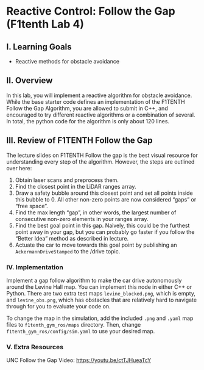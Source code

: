 # Reactive Control: Follow the Gap (F1tenth Lab 4)

## I. Learning Goals

- Reactive methods for obstacle avoidance

## II. Overview

In this lab, you will implement a reactive algorithm for obstacle avoidance. While the base starter code defines an implementation of the F1TENTH Follow the Gap Algorithm, you are allowed to submit in C++, and encouraged to try different reactive algorithms or a combination of several. In total, the python code for the algorithm is only about 120 lines.

## III. Review of F1TENTH Follow the Gap

The lecture slides on F1TENTH Follow the gap is the best visual resource for understanding every step of the algorithm. However, the steps are outlined over here:

1. Obtain laser scans and preprocess them.
2. Find the closest point in the LiDAR ranges array.
3. Draw a safety bubble around this closest point and set all points inside this bubble to 0. All other non-zero points are now considered “gaps” or “free space”.
4. Find the max length “gap”, in other words, the largest number of consecutive non-zero elements in your ranges array.
5. Find the best goal point in this gap. Naively, this could be the furthest point away in your gap, but you can probably go faster if you follow the “Better Idea” method as described in lecture.
6. Actuate the car to move towards this goal point by publishing an `AckermannDriveStamped` to the /drive topic.

### IV. Implementation

Implement a gap follow algorithm to make the car drive autonomously around the Levine Hall map. You can implement this node in either C++ or Python. There are two extra test maps `levine_blocked.png`, which is empty, and `levine_obs.png`, which has obstacles that are relatively hard to navigate through for you to evaluate your code on.

To change the map in the simulation, add the included `.png` and `.yaml` map files to `f1tenth_gym_ros/maps` directory. Then, change `f1tenth_gym_ros/config/sim.yaml` to use your desired map.

### V. Extra Resources

UNC Follow the Gap Video: https://youtu.be/ctTJHueaTcY
